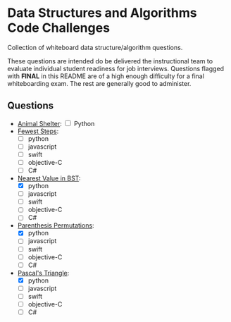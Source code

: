 # Data Structures and Algorithms Code Challenges

Collection of whiteboard data structure/algorithm questions.

These questions are intended do be delivered the instructional team to evaluate individual student readiness for job interviews.
Questions flagged with **FINAL** in this README are of a high enough difficulty for a final whiteboarding exam.
The rest are generally good to administer.

## Questions

- [Animal Shelter](./animal-shelter): 
    <input type="checkbox" /> Python
- [Fewest Steps](./fewest-stops): 
    * [ ] python 
    * [ ] javascript
    * [ ] swift
    * [ ] objective-C
    * [ ] C#
- [Nearest Value in BST](./nearest-value-bst): 
    * [x] python 
    * [ ] javascript
    * [ ] swift
    * [ ] objective-C
    * [ ] C#
- [Parenthesis Permutations](./paren-permutations): 
    * [x] python 
    * [ ] javascript
    * [ ] swift
    * [ ] objective-C
    * [ ] C#
- [Pascal's Triangle](./pascals-triangle): 
    * [x] python 
    * [ ] javascript
    * [ ] swift
    * [ ] objective-C
    * [ ] C#
